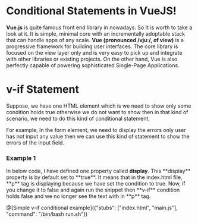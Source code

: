 # Conditional Statements in VueJS!

**Vue.js** is quite famous front end library in nowadays. So It is worth to take a look at it. It is simple, minimal core with an incrementally adoptable stack that can handle apps of any scale. **Vue (pronounced /vjuː/, of view)** is a progressive framework for building user interfaces. The core library is focused on the view layer only and is very easy to pick up and integrate with other libraries or existing projects. On the other hand, Vue is also perfectly capable of powering sophisticated Single-Page Applications.

# v-if Statement
Suppose, we have one HTML element which is we need to show only some condition holds true otherwise we do not want to show then in that kind of scenario, we need to do this kind of conditional statement.

For example, In the form element, we need to display the errors only user has not input any value then we can use this kind of statement to show the errors of the input field.

<h3>Example 1</h3>
In below code, I have defined one property called <strong>display</strong>. This **display** property is by default set to **true**. It means that in the index.html file, **p** tag is displaying because we have set the condition to true. Now, if you change it to false and again run the snippet then **v-if** condition holds false and we no longer see the text with in **p** tag.

@[Simple v-if conditional example]({"stubs": ["index.html", "main.js"], "command": "/bin/bash run.sh"})
